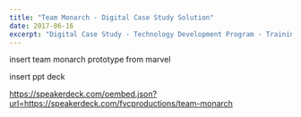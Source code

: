 ```yaml
---
title: "Team Monarch - Digital Case Study Solution"
date: 2017-06-16
excerpt: "Digital Case Study - Technology Development Program - Training at Accenture in St Charles"
---
```


insert team monarch prototype from marvel

insert ppt deck

https://speakerdeck.com/oembed.json?url=https://speakerdeck.com/fvcproductions/team-monarch